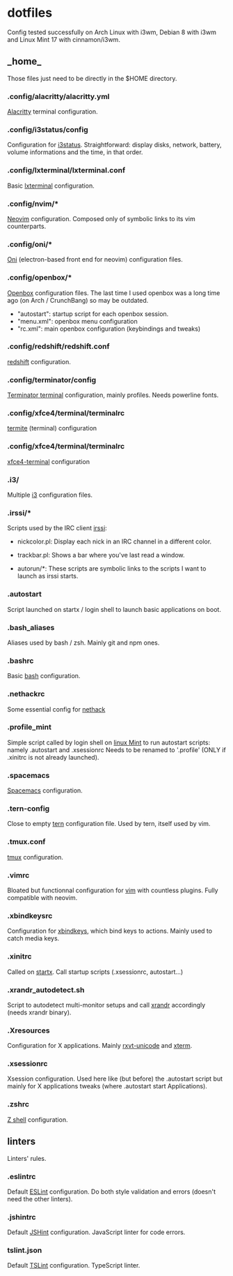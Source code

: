 # dotfiles

Config tested successfully on Arch Linux with i3wm, Debian 8 with i3wm and Linux Mint 17 with cinnamon/i3wm.

## \_home\_
Those files just need to be directly in the $HOME directory.

### .config/alacritty/alacritty.yml
[Alacritty](https://github.com/jwilm/alacritty) terminal configuration.

### .config/i3status/config
Configuration for [i3status](https://i3wm.org/i3status/).
Straightforward: display disks, network, battery, volume informations and the time, in that order.

### .config/lxterminal/lxterminal.conf
Basic [lxterminal](https://wiki.lxde.org/fr/LXTerminal) configuration.

### .config/nvim/*
[Neovim](https://neovim.io/) configuration.
Composed only of symbolic links to its vim counterparts.

### .config/oni/*
[Oni](https://github.com/onivim/oni) (electron-based front end for neovim) configuration files.

### .config/openbox/*
[Openbox](http://openbox.org/wiki/Main_Page) configuration files.
The last time I used openbox was a long time ago (on Arch / CrunchBang) so may be outdated.
 - "autostart": startup script for each openbox session.
 - "menu.xml": openbox menu configuration
 - "rc.xml": main openbox configuration (keybindings and tweaks)

### .config/redshift/redshift.conf
[redshift](http://jonls.dk/redshift/) configuration.

### .config/terminator/config
[Terminator terminal](https://gnometerminator.blogspot.com/p/introduction.html) configuration, mainly profiles. Needs powerline fonts.

### .config/xfce4/terminal/terminalrc
[termite](https://github.com/thestinger/termite) (terminal) configuration

### .config/xfce4/terminal/terminalrc
[xfce4-terminal](https://docs.xfce.org/apps/terminal/start) configuration

### .i3/
Multiple [i3](https://i3wm.org/) configuration files.

### .irssi/*
Scripts used by the IRC client [irssi](https://irssi.org/):
  - nickcolor.pl:
    Display each nick in an IRC channel in a different color.

  - trackbar.pl:
    Shows a bar where you've last read a window.

  - autorun/*:
    These scripts are symbolic links to the scripts I want to launch as irssi starts.

### .autostart
Script launched on startx / login shell to launch basic applications on boot.

### .bash_aliases
Aliases used by bash / zsh. Mainly git and npm ones.

### .bashrc
Basic [bash](https://www.gnu.org/software/bash/) configuration.

### .nethackrc
Some essential config for [nethack](https://www.nethack.org/)

### .profile_mint
Simple script called by login shell on [linux Mint](https://www.linuxmint.com/) to run autostart scripts: namely .autostart and .xsessionrc
Needs to be renamed to '.profile' (ONLY if .xinitrc is not already launched).

### .spacemacs
[Spacemacs](http://spacemacs.org/) configuration.

### .tern-config
Close to empty [tern](https://ternjs.net/) configuration file. Used by tern, itself used by vim.

### .tmux.conf
[tmux](https://github.com/tmux/tmux) configuration.

### .vimrc
Bloated but functionnal configuration for [vim](https://www.vim.org/) with countless plugins. Fully compatible with neovim.

### .xbindkeysrc
Configuration for [xbindkeys](https://linux.die.net/man/1/xbindkeys), which bind keys to actions. Mainly used to catch media keys.

### .xinitrc
Called on [startx](https://www.x.org/archive/X11R6.9.0/doc/html/startx.1.html). Call startup scripts (.xsessionrc, autostart...)

### .xrandr\_autodetect.sh
Script to autodetect multi-monitor setups and call [xrandr](https://www.x.org/archive/X11R7.5/doc/man/man1/xrandr.1.html) accordingly (needs xrandr binary).

### .Xresources
Configuration for X applications. Mainly [rxvt-unicode](http://software.schmorp.de/pkg/rxvt-unicode.html) and [xterm](https://invisible-island.net/xterm/).

### .xsessionrc
Xsession configuration. Used here like (but before) the .autostart script but mainly for X applications tweaks (where .autostart start Applications).

### .zshrc
[Z shell](http://www.zsh.org/) configuration.

## linters
Linters' rules.

### .eslintrc
Default [ESLint](https://eslint.org/) configuration. Do both style validation and errors (doesn't need the other linters).

### .jshintrc
Default [JSHint](http://jshint.com/) configuration. JavaScript linter for code errors.

### tslint.json
Default [TSLint](https://palantir.github.io/tslint/) configuration. TypeScript linter.
